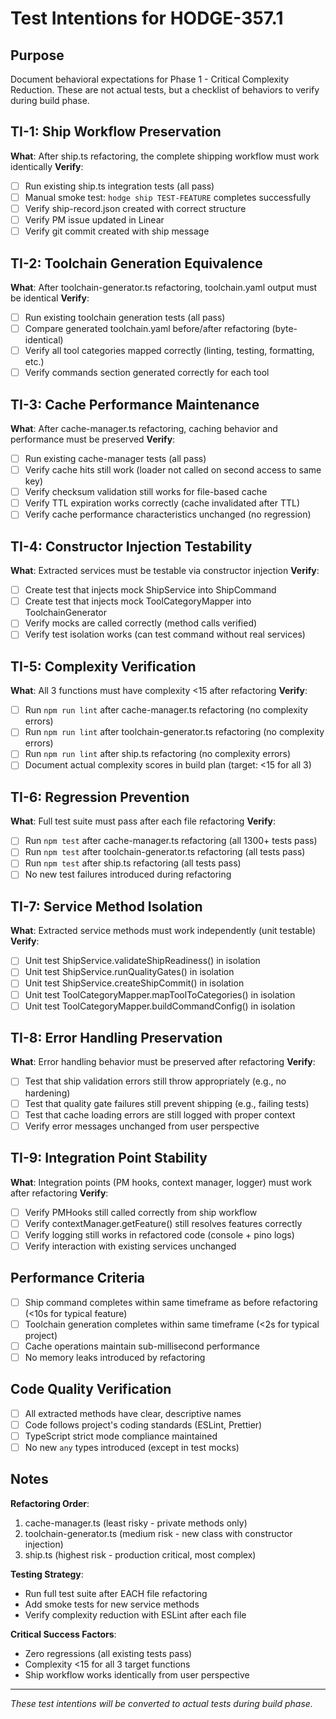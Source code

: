 # Test Intentions for HODGE-357.1

## Purpose
Document behavioral expectations for Phase 1 - Critical Complexity Reduction.
These are not actual tests, but a checklist of behaviors to verify during build phase.

## TI-1: Ship Workflow Preservation
**What**: After ship.ts refactoring, the complete shipping workflow must work identically
**Verify**:
- [ ] Run existing ship.ts integration tests (all pass)
- [ ] Manual smoke test: `hodge ship TEST-FEATURE` completes successfully
- [ ] Verify ship-record.json created with correct structure
- [ ] Verify PM issue updated in Linear
- [ ] Verify git commit created with ship message

## TI-2: Toolchain Generation Equivalence
**What**: After toolchain-generator.ts refactoring, toolchain.yaml output must be identical
**Verify**:
- [ ] Run existing toolchain generation tests (all pass)
- [ ] Compare generated toolchain.yaml before/after refactoring (byte-identical)
- [ ] Verify all tool categories mapped correctly (linting, testing, formatting, etc.)
- [ ] Verify commands section generated correctly for each tool

## TI-3: Cache Performance Maintenance
**What**: After cache-manager.ts refactoring, caching behavior and performance must be preserved
**Verify**:
- [ ] Run existing cache-manager tests (all pass)
- [ ] Verify cache hits still work (loader not called on second access to same key)
- [ ] Verify checksum validation still works for file-based cache
- [ ] Verify TTL expiration works correctly (cache invalidated after TTL)
- [ ] Verify cache performance characteristics unchanged (no regression)

## TI-4: Constructor Injection Testability
**What**: Extracted services must be testable via constructor injection
**Verify**:
- [ ] Create test that injects mock ShipService into ShipCommand
- [ ] Create test that injects mock ToolCategoryMapper into ToolchainGenerator
- [ ] Verify mocks are called correctly (method calls verified)
- [ ] Verify test isolation works (can test command without real services)

## TI-5: Complexity Verification
**What**: All 3 functions must have complexity <15 after refactoring
**Verify**:
- [ ] Run `npm run lint` after cache-manager.ts refactoring (no complexity errors)
- [ ] Run `npm run lint` after toolchain-generator.ts refactoring (no complexity errors)
- [ ] Run `npm run lint` after ship.ts refactoring (no complexity errors)
- [ ] Document actual complexity scores in build plan (target: <15 for all 3)

## TI-6: Regression Prevention
**What**: Full test suite must pass after each file refactoring
**Verify**:
- [ ] Run `npm test` after cache-manager.ts refactoring (all 1300+ tests pass)
- [ ] Run `npm test` after toolchain-generator.ts refactoring (all tests pass)
- [ ] Run `npm test` after ship.ts refactoring (all tests pass)
- [ ] No new test failures introduced during refactoring

## TI-7: Service Method Isolation
**What**: Extracted service methods must work independently (unit testable)
**Verify**:
- [ ] Unit test ShipService.validateShipReadiness() in isolation
- [ ] Unit test ShipService.runQualityGates() in isolation
- [ ] Unit test ShipService.createShipCommit() in isolation
- [ ] Unit test ToolCategoryMapper.mapToolToCategories() in isolation
- [ ] Unit test ToolCategoryMapper.buildCommandConfig() in isolation

## TI-8: Error Handling Preservation
**What**: Error handling behavior must be preserved after refactoring
**Verify**:
- [ ] Test that ship validation errors still throw appropriately (e.g., no hardening)
- [ ] Test that quality gate failures still prevent shipping (e.g., failing tests)
- [ ] Test that cache loading errors are still logged with proper context
- [ ] Verify error messages unchanged from user perspective

## TI-9: Integration Point Stability
**What**: Integration points (PM hooks, context manager, logger) must work after refactoring
**Verify**:
- [ ] Verify PMHooks still called correctly from ship workflow
- [ ] Verify contextManager.getFeature() still resolves features correctly
- [ ] Verify logging still works in refactored code (console + pino logs)
- [ ] Verify interaction with existing services unchanged

## Performance Criteria
- [ ] Ship command completes within same timeframe as before refactoring (<10s for typical feature)
- [ ] Toolchain generation completes within same timeframe (<2s for typical project)
- [ ] Cache operations maintain sub-millisecond performance
- [ ] No memory leaks introduced by refactoring

## Code Quality Verification
- [ ] All extracted methods have clear, descriptive names
- [ ] Code follows project's coding standards (ESLint, Prettier)
- [ ] TypeScript strict mode compliance maintained
- [ ] No new `any` types introduced (except in test mocks)

## Notes

**Refactoring Order**:
1. cache-manager.ts (least risky - private methods only)
2. toolchain-generator.ts (medium risk - new class with constructor injection)
3. ship.ts (highest risk - production critical, most complex)

**Testing Strategy**:
- Run full test suite after EACH file refactoring
- Add smoke tests for new service methods
- Verify complexity reduction with ESLint after each file

**Critical Success Factors**:
- Zero regressions (all existing tests pass)
- Complexity <15 for all 3 target functions
- Ship workflow works identically from user perspective

---
*These test intentions will be converted to actual tests during build phase.*
